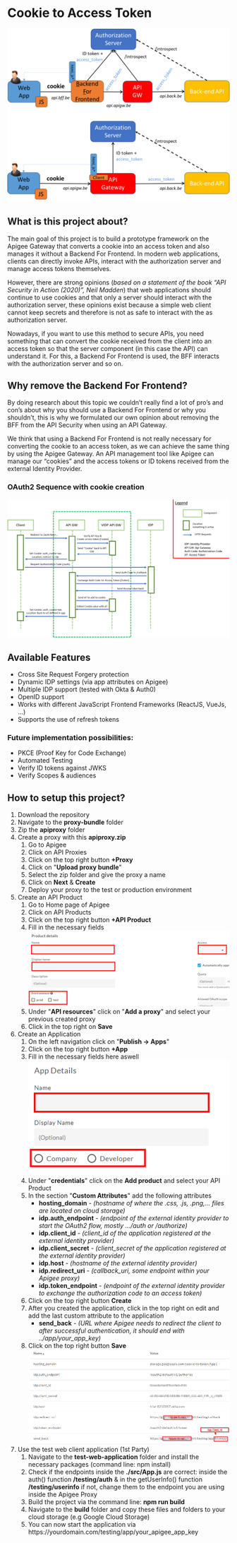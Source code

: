 # Cookie to Access Token

![Project Illustration](./docs/project.png)

## What is this project about?

The main goal of this project is to build a prototype framework on the Apigee Gateway that converts a cookie into an access token and also manages it without a Backend For Frontend. In modern web applications, clients can directly invoke APIs, interact with the authorization server and manage access tokens themselves. 

However, there are strong opinions (<i>based on a statement of the book “API Security in Action (2020)”, Neil Madden</i>) that web applications should continue to use cookies and that only a server should interact with the authorization server, these opinions exist because a simple web client cannot keep secrets and therefore is not as safe to interact with the as authorization server.

Nowadays, if you want to use this method to secure APIs, you need something that can convert the cookie received from the client into an access token so that the server component (in this case the API) can understand it. For this, a Backend For Frontend is used, the BFF interacts with the authorization server and so on.

## Why remove the Backend For Frontend?

By doing research about this topic we couldn’t really find a lot of pro’s and con’s about why you should use a Backend For Frontend or why you shouldn’t, this is why we formulated our own opinion about removing the BFF from the API Security when using an API Gateway.

We think that using a Backend For Frontend is not really necessary for converting the cookie to an access token, as we can achieve the same thing by using the Apigee Gateway. An API management tool like Apigee can manage our “cookies” and the access tokens or ID tokens received from the external Identity Provider.

### OAuth2 Sequence with cookie creation

![Oauth Creation, with Oauth Sequence](./docs/create_cookie_before_oauth.png)

## Available Features

* Cross Site Request Forgery protection
* Dynamic IDP settings (via app attributes on Apigee)
* Multiple IDP support (tested with Okta & Auth0)
* OpenID support
* Works with different JavaScript Frontend Frameworks (ReactJS, VueJs, ...)
* Supports the use of refresh tokens

### Future implementation possibilities:

* PKCE (Proof Key for Code Exchange)
* Automated Testing
* Verify ID tokens against JWKS
* Verify Scopes & audiences

## How to setup this project?

<ol>
  <li>Download the repository</li>
  <li>Navigate to the <b>proxy-bundle</b> folder</li>
  <li>Zip the <b>apiproxy</b> folder</li>
  <li>Create a proxy with this <b>apiproxy.zip</b>
    <ol>
      <li>Go to Apigee</li>
      <li>Click on API Proxies</li>
      <li>Click on the top right button <b>+Proxy</b></li>
      <li>Click on "<b>Upload proxy bundle</b>"</li>
      <li>Select the zip folder and give the proxy a name</li>
      <li>Click on <b>Next</b> & <b>Create</b></li>
      <li>Deploy your proxy to the test or production environment</li>
    </ol>
  </li>
  <li>Create an API Product
    <ol>
        <li>Go to Home page of Apigee</li>
        <li>Click on API Products</li>
        <li>Click on the top right button <b>+API Product</b></li>
        <li>Fill in the necessary fields</li>
        <img src="./docs/necessaryfields5.png" />
        <li>Under "<b>API resources</b>" click on "<b>Add a proxy</b>" and select your previous created proxy</li>
        <li>Click in the top right on <b>Save</b></li>
    </ol>
  </li>
  <li>Create an Application
    <ol>
        <li>On the left navigation click on "<b>Publish -> Apps</b>"</li>
        <li>Click on the top right button <b>+App</b></li>
        <li>Fill in the necessary fields here aswell</li>
        <img src="./docs/necessaryfields6.png" />
        <li>Under "<b>credentials</b>" click on the <b>Add product</b> and select your API Product</li>
        <li>In the section "<b>Custom Attributes</b>" add the following attributes
            <ul>
                <li><b>hosting_domain</b> - <i>(hostname of where the .css, .js, .png,... files are located on cloud storage)</i></li>
                <li><b>idp.auth_endpoint</b> - <i>(endpoint of the external identity provider to start the OAuth2 flow, mostly .../auth or /authorize)</i></li>
                <li><b>idp.client_id</b> - <i>(client_id of the application registered at the external identity provider)</i></li>
                <li><b>idp.client_secret</b> - <i>(client_secret of the application registered at the external identity provider)</i></li>
                <li><b>idp.host</b> - <i>(hostname of the external identity provider)</i></li>
                <li><b>idp.redirect_uri</b> - <i>(callback_uri, some endpoint within your Apigee proxy)</i></li>
                <li><b>idp.token_endpoint</b> - <i>(endpoint of the external identity provider to exchange the authorization code to an access token)</i></li>
            </ul>
        </li>
        <li>Click on the top right button <b>Create</b></li>
        <li>After you created the application, click in the top right on edit and add the last custom attribute to the application
          <ul>
            <li><b>send_back</b> - <i>(URL where Apigee needs to redirect the client to after successful authentication, it should end with ../app/your_app_key)</i></li>
          </ul>
        </li>
        <li>Click on the top right button <b>Save</b></li>
        <img src="./docs/attributes.png" />
    </ol>
  </li>
  <li>Use the test web client application (1st Party)
    <ol>
        <li>Navigate to the <b>test-web-application</b> folder and install the necessary packages (command line: npm install)</li>
        <li>Check if the endpoints inside the <b>./src/App.js</b> are correct: inside the auth() function <b>/testing/auth</b> & in the getUserInfo() function <b>/testing/userinfo</b> if not, change them to the endpoint you are using inside the Apigee Proxy</li>
        <li>Build the project via the command line: <b>npm run build</b></li>
        <li>Navigate to the <b>build</b> folder and copy these files and folders to your cloud storage (e.g Google Cloud Storage)</li>
        <li>You can now start the application via https://yourdomain.com/testing/app/your_apigee_app_key</li>
    </ol>
  </li>
</ol>
